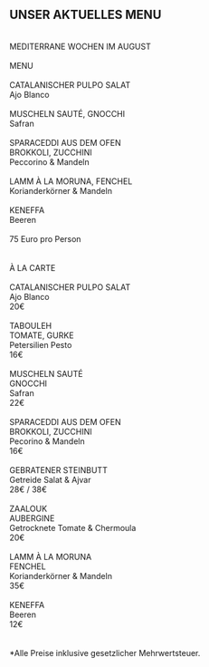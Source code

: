 ## UNSER AKTUELLES MENU  
<br>
MEDITERRANE WOCHEN IM AUGUST<br>
<br>
      MENU  <br>
<br>
CATALANISCHER PULPO SALAT<br>
Ajo Blanco<br>
<br>
MUSCHELN SAUTÉ, GNOCCHI<br>
Safran<br>
<br>
SPARACEDDI AUS DEM OFEN<br>
BROKKOLI, ZUCCHINI<br>
Peccorino & Mandeln<br>
<br>
LAMM À LA MORUNA, FENCHEL<br>
Korianderkörner & Mandeln<br>
<br>
KENEFFA<br>
Beeren<br>
<br>
75 Euro pro Person<br>
<br>
<br>
      À LA CARTE  <br>
<br>
CATALANISCHER PULPO SALAT<br>
Ajo Blanco<br>
20€<br>
<br>
TABOULEH<br>
TOMATE, GURKE<br>
Petersilien Pesto<br>
16€<br>
<br>
MUSCHELN SAUTÉ<br>
GNOCCHI<br>
Safran<br>
22€<br>
<br>
SPARACEDDI AUS DEM OFEN<br>
BROKKOLI, ZUCCHINI<br>
Pecorino & Mandeln<br>
16€<br>
<br>
GEBRATENER STEINBUTT<br>
Getreide Salat & Ajvar<br>
28€ / 38€<br>
<br>
ZAALOUK<br>
AUBERGINE<br>
Getrocknete Tomate & Chermoula<br>
20€<br>
<br>
LAMM À LA MORUNA<br>
FENCHEL<br>
Korianderkörner & Mandeln<br>
35€<br>
<br>							
KENEFFA<br>
Beeren<br>
12€<br>
<br>
<br>
*Alle Preise inklusive gesetzlicher Mehrwertsteuer.
